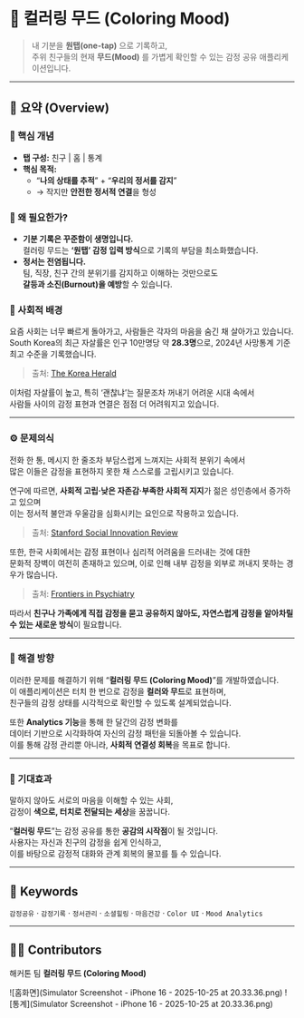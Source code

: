 # 🎨 컬러링 무드 (Coloring Mood)

> 내 기분을 **원탭(one-tap)** 으로 기록하고,  
> 주위 친구들의 현재 **무드(Mood)** 를 가볍게 확인할 수 있는 감정 공유 애플리케이션입니다.  

---

## 🧭 요약 (Overview)

### 📌 핵심 개념
- **탭 구성:** 친구 | 홈 | 통계  
- **핵심 목적:**  
  - “**나의 상태를 추적**” + “**우리의 정서를 감지**”  
  - → 작지만 **안전한 정서적 연결**을 형성  

### 💬 왜 필요한가?
- **기분 기록은 꾸준함이 생명입니다.**  
  컬러링 무드는 **‘원탭’ 감정 입력 방식**으로 기록의 부담을 최소화했습니다.  
- **정서는 전염됩니다.**  
  팀, 직장, 친구 간의 분위기를 감지하고 이해하는 것만으로도  
  **갈등과 소진(Burnout)을 예방**할 수 있습니다.  

### 🧩 사회적 배경

요즘 사회는 너무 빠르게 돌아가고, 사람들은 각자의 마음을 숨긴 채 살아가고 있습니다.  
South Korea의 최근 자살률은 인구 10만명당 약 **28.3명**으로, 2024년 사망통계 기준 최고 수준을 기록했습니다.  
> 출처: [The Korea Herald](https://www.koreaherald.com/article/10429652?utm_source=chatgpt.com)

이처럼 자살률이 높고, 특히 ‘괜찮냐’는 질문조차 꺼내기 어려운 시대 속에서  
사람들 사이의 감정 표현과 연결은 점점 더 어려워지고 있습니다.

---

### ⚙️ 문제의식

전화 한 통, 메시지 한 줄조차 부담스럽게 느껴지는 사회적 분위기 속에서  
많은 이들은 감정을 표현하지 못한 채 스스로를 고립시키고 있습니다.  

연구에 따르면, **사회적 고립·낮은 자존감·부족한 사회적 지지**가 젊은 성인층에서 증가하고 있으며  
이는 정서적 불안과 우울감을 심화시키는 요인으로 작용하고 있습니다.  
> 출처: [Stanford Social Innovation Review](https://ssir.org/articles/entry/solutions-social-isolation-south-korea?utm_source=chatgpt.com)

또한, 한국 사회에서는 감정 표현이나 심리적 어려움을 드러내는 것에 대한  
문화적 장벽이 여전히 존재하고 있으며, 이로 인해 내부 감정을 외부로 꺼내지 못하는 경우가 많습니다.  
> 출처: [Frontiers in Psychiatry](https://www.frontiersin.org/journals/psychiatry/articles/10.3389/fpsyt.2024.1423609/full?utm_source=chatgpt.com)

따라서 **친구나 가족에게 직접 감정을 묻고 공유하지 않아도, 자연스럽게 감정을 알아차릴 수 있는 새로운 방식**이 필요합니다.

---

### 🌈 해결 방향

이러한 문제를 해결하기 위해 “**컬러링 무드 (Coloring Mood)**”를 개발하였습니다.  
이 애플리케이션은 터치 한 번으로 감정을 **컬러와 무드**로 표현하며,  
친구들의 감정 상태를 시각적으로 확인할 수 있도록 설계되었습니다.  

또한 **Analytics 기능**을 통해 한 달간의 감정 변화를  
데이터 기반으로 시각화하여 자신의 감정 패턴을 되돌아볼 수 있습니다.  
이를 통해 감정 관리뿐 아니라, **사회적 연결성 회복**을 목표로 합니다.

---

### 💖 기대효과

말하지 않아도 서로의 마음을 이해할 수 있는 사회,  
감정이 **색으로, 터치로 전달되는 세상**을 꿈꿉니다.  

“**컬러링 무드**”는 감정 공유를 통한 **공감의 시작점**이 될 것입니다.  
사용자는 자신과 친구의 감정을 쉽게 인식하고,  
이를 바탕으로 감정적 대화와 관계 회복의 물꼬를 틀 수 있습니다.

---

## 🧠 Keywords
`감정공유` · `감정기록` · `정서관리` · `소셜힐링` · `마음건강` · `Color UI` · `Mood Analytics`

---

## 👩‍💻 Contributors
해커톤 팀 **컬러링 무드 (Coloring Mood)**

![홈화면](Simulator Screenshot - iPhone 16 - 2025-10-25 at 20.33.36.png)
![통계](Simulator Screenshot - iPhone 16 - 2025-10-25 at 20.33.36.png)